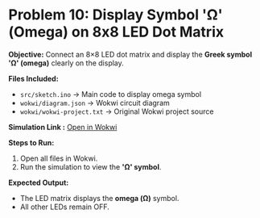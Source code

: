 # Problem 10: Display Symbol 'Ω' (Omega) on 8x8 LED Dot Matrix

**Objective:**
Connect an 8×8 LED dot matrix and display the **Greek symbol 'Ω' (omega)** clearly on the display.

**Files Included:**

* `src/sketch.ino` → Main code to display omega symbol
* `wokwi/diagram.json` → Wokwi circuit diagram
* `wokwi/wokwi-project.txt` → Original Wokwi project source

**Simulation Link :**
[Open in Wokwi](https://wokwi.com/projects/444998748729839617)

**Steps to Run:**

1. Open all files in Wokwi.
2. Run the simulation to view the **'Ω' symbol**.

**Expected Output:**

* The LED matrix displays the **omega (Ω)** symbol.
* All other LEDs remain OFF.
